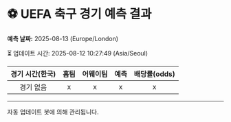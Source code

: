 # ⚽️ UEFA 축구 경기 예측 결과

**예측 날짜:** 2025-08-13 (Europe/London)

⏳ 업데이트 시간: 2025-08-12 10:27:49 (Asia/Seoul)

| 경기 시간(한국) | 홈팀 | 어웨이팀 | 예측 | 배당률(odds) |
|:-------------:|:-----:|:-------:|:-----:|:------------:|
| 경기 없음 | x | x | x | x |

---
자동 업데이트 봇에 의해 관리됩니다.
